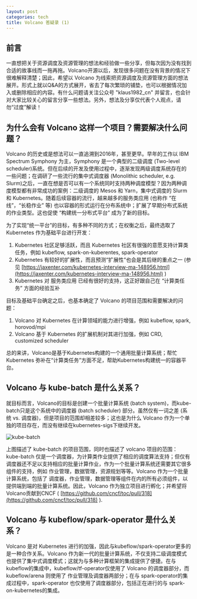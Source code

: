 ```yaml
---
layout: post
categories: tech
title: Volcano 答疑录 (1)
---
```


## 前言

一直想把关于资源调度及资源管理的想法和经验做一些分享，但每次因为没有找到合适的故事线而一拖再拖。Volcano开源以后，发现很多问题在没有背景的情况下很难解释清楚；因此，希望以 Volcano 为线索把资源调度及资源管理方面的想法展开。形式上就以Q&A的方式展开，省去了每次繁琐的铺垫，也可以根据情况加入或删除相应的内容。有什么问题请关注公众号 "klaus1982_cn" 并留言，也会针对大家比较关心的留言分享一些想法。另外，想法及分享仅代表个人观点，请勿“过度”解读！

## 为什么会有 Volcano 这样一个项目？需要解决什么问题？

Volcano 的历史或是想法可以一直追溯到2016年，甚至更早。早年的工作以 IBM Spectrum Symphony 为主，Symphony 是一个典型的二级调度 (Two-level scheduler)系统。但在后续的开发及使用过程中，逐渐发现两级调度系统存在的一些问题；在调研了一些流行的集中式调度器 (Monolithic scheduler, e.g. Slurm)之后，一直在想是否可以有一个系统同时支持两种调度模型？因为两种调度模型都有非常成功的案例：二级调度的 Mesos 和 Yarn，集中式调度的 Slurm 和 Kubernetes。随着后续容器的流行，越来越多的服务类应用 (也称作 “在线”，“长稳作业” 等) 也以容器的形式运行在分布系统中；扩展了早期分布式系统的作业类型。这也促使 “构建统一分布式平台” 成为了新的目标。

为了实现“统一平台”的目标，有多种不同的方式；在权衡之后，最终选取了 Kubernetes 作为基础平台进行开发：

1. Kubernetes 社区足够活跃，而且 Kubernetes 社区有很强的意愿支持计算类任务，例如  kubeflow, spark-on-kuberentes, spark-operator
2. Kubernetes  有较好的扩展性，而且预测“扩展性”也会是其后继的重点之一 (参见 [https://jaxenter.com/kubernetes-interview-ma-148956.html](https://jaxenter.com/kubernetes-interview-ma-148956.html) )
3. Kubernetes 对 服务类应用 已经有很好的支持，这正好跟自己在 “计算类任务” 方面的经验互补

目标及基础平台确定之后，也基本确定了 Volcano 的项目范围和需要解决的问题：

1. Volcano 对 Kubernetes 在计算领域的能力进行增强，例如 kubeflow, spark, horovod/mpi
2. Volcano 基于 Kubernetes 的扩展机制对其进行加强，例如 CRD, customized scheduler

总的来讲，Volcano是基于Kubernetes构建的一个通用批量计算系统；帮忙 Kubernetes 弥补在“计算类任务”方面不足，帮助Kubernetes构建统一的容器平台。

## Volcano 与 kube-batch 是什么关系？

就目标而言，Volcano的目标是创建一个批量计算系统 (batch system)，而kube-batch只是这个系统中的调度器 (batch scheduler) 部分。虽然仅有一词之差 (系统 vs. 调度器)，但是项目的范围却相差较多；这也是为什么 Volcano 作为一个单独的项目存在，而没有继续在kubernetes-sigs下继续开发。

![kube-batch](https://raw.githubusercontent.com/kubernetes-sigs/kube-batch/master/doc/images/kube-batch.png)

上图描述了 kube-batch 的项目范围，同时也描述了 volcano 项目的范围：kube-batch 仅是一个调度器，为计算类作业提供了相应的调度算法支持；但仅有调度器还不足以支持相应的批量计算作业，作为一个批量计算系统还需要其它很多组件的支持，例如 作业管理，数据管理，资源规划等等。Volcano 作为一个批量计算系统，包括了 调度器，作业管理，数据管理等组件在内的所有必须组件，以提供端到端的批量计算系统。因此，Volcano 作为独立项目进行孵化；并希望将Volcano贡献到CNCF ( [https://github.com/cncf/toc/pull/318](https://github.com/cncf/toc/pull/318) ).

## Volcano 与 kubeflow/spark-operator 是什么关系？

Volcano 是对 Kubernetes 进行的加强，因此与kubeflow/spark-operator更多的是一种合作关系。Volcano 作为新一代的批量计算系统，不仅支持二级调度模式也提供了集中式调度模式；这就为与多种计算框架的集成提供了便捷。在与kubeflow的集成中，kubeflow/tf-operator仅使用了 Volcano 的调度器部分，而 kubeflow/arena 则使用了 作业管理及调度器两部分；在与 spark-operator的集成过程中，spark-operator 也仅使用了调度器部分，包括正在进行的与 spark-on-kubernetes的集成。

